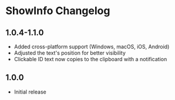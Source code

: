 # ShowInfo Changelog

## 1.0.4-1.1.0
- Added cross-platform support (Windows, macOS, iOS, Android)
- Adjusted the text's position for better visibility
- Clickable ID text now copies to the clipboard with a notification

## 1.0.0
- Initial release
